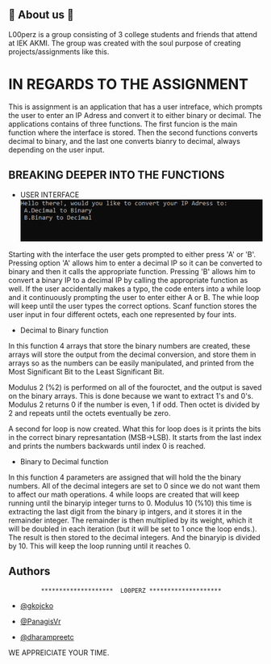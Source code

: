 
## 🔁 About us 🔁
L00perz is a group consisting of 3 college students and friends that attend at IEK AKMI. The group was created with the soul purpose of creating projects/assignments like this.


# IN REGARDS TO THE ASSIGNMENT

This is assignment is an application that has a user intreface, which prompts the user to enter an IP Adress and convert it to either binary or decimal. The applications contains of three functions. The first funcion is the main function where the interface is stored. Then the second functions converts decimal to binary, and the last one converts bianry to decimal, always depending on the user input.


## BREAKING DEEPER INTO THE FUNCTIONS

- USER INTERFACE
![App Screenshot](app_screenshots/user_interface.PNG)


 Starting with the interface the user gets prompted to either press 'A' or 'B'. Pressing option 'A' allows him to enter a decimal IP so it can be converted to binary and then it calls the appropriate function. Pressing 'B' allows him to convert a binary IP to a decimal IP by calling the appropriate function as well. If the user accidentally makes a typo, the code enters into a while loop and it continuously prompting the user to enter either A or B. The whie loop will keep until the user types the correct options. Scanf function stores the user input in four different octets, each one represented by four ints. 





- Decimal to Binary function

In this function 4 arrays that store the binary numbers are created, these arrays will store the output from the decimal conversion, and store them in arrays so as the numbers can be easily manipulated, and printed from the Most Significant Bit to the Least Significant Bit.

Modulus 2 (%2) is performed on all of the fouroctet, and the output is saved on the binary arrays. This is done because we want to extract 1's and 0's. Modulus 2 returns 0 if the number is even, 1 if odd. Then octet is divided by 2 and repeats until the octets eventually be zero.

A second for loop is now created. What this for loop does is it prints the bits in the correct binary represantation (MSB->LSB). It starts from the last index and prints the numbers backwards until index 0 is reached. 


- Binary to Decimal function

In this function 4 parameters are assigned that will hold the the binary numbers. All of the decimal integers are set to 0 since we do not want them to affect our math operations. 4 while loops are created that will keep running until the binaryip integer turns to 0. Modulus 10 (%10) this time is extracting the last digit from the binary ip intgers, and it stores it in the remainder integer. The remainder is then multiplied by its weight, which it will be doubled in each iteration (but it will be set to 1 once the loop ends.). The result is then stored to the decimal integers. And the binaryip is divided by 10. This will keep the loop running until it reaches 0. 





## Authors

             ********************  L00PERZ ********************

- [@gkojcko](https://github.com/gkojcko)

- [@PanagisVr](https://github.com/PanagisVr)

- [@dharampreetc](https://github.com/dharampreetc)

WE APPREICIATE YOUR TIME.


